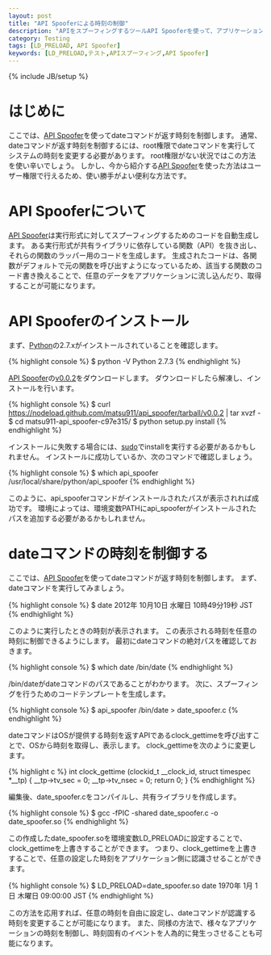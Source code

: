 ```yaml
---
layout: post
title: "API Spooferによる時刻の制御"
description: "APIをスプーフィングするツールAPI Spooferを使って、アプリケーションの時刻を制御します"
category: Testing
tags: [LD_PRELOAD, API Spoofer]
keywords: [LD_PRELOAD,テスト,APIスプーフィング,API Spoofer]
---
```

{% include JB/setup %}

# はじめに
ここでは、[API Spoofer](http://github.com/matsu911/api_spoofer)を使ってdateコマンドが返す時刻を制御します。
通常、dateコマンドが返す時刻を制御するには、root権限でdateコマンドを実行してシステムの時刻を変更する必要があります。
root権限がない状況ではこの方法を使い辛いでしょう。
しかし、今から紹介する[API Spoofer](http://github.com/matsu911/api_spoofer)を使った方法はユーザー権限で行えるため、使い勝手がよい便利な方法です。

# API Spooferについて
[API Spoofer](http://github.com/matsu911/api_spoofer)は実行形式に対してスプーフィングするためのコードを自動生成します。
ある実行形式が共有ライブラリに依存している関数（API）を抜き出し、それらの関数のラッパー用のコードを生成します。
生成されたコードは、各関数がデフォルトで元の関数を呼び出すようになっているため、該当する関数のコード書き換えることで、任意のデータをアプリケーションに流し込んだり、取得することが可能になります。

# API Spooferのインストール
まず、[Python](http://www.python.org/)の2.7.xがインストールされていることを確認します。

{% highlight console %}
$ python -V
Python 2.7.3
{% endhighlight %}

[API Spoofer](http://github.com/matsu911/api_spoofer)の[v0.0.2](https://github.com/matsu911/api_spoofer/zipball/v0.0.2)をダウンロードします。
ダウンロードしたら解凍し、インストールを行います。

{% highlight console %}
$ curl https://nodeload.github.com/matsu911/api_spoofer/tarball/v0.0.2 | tar xvzf -
$ cd matsu911-api_spoofer-c97e315/
$ python setup.py install
{% endhighlight %}

インストールに失敗する場合には、[sudo](http://linuxjm.sourceforge.jp/html/sudo/man8/sudo.8.html)でinstallを実行する必要があるかもしれません。
インストールに成功しているか、次のコマンドで確認しましょう。

{% highlight console %}
$ which api_spoofer
/usr/local/share/python/api_spoofer
{% endhighlight %}

このように、api_spooferコマンドがインストールされたパスが表示されれば成功です。
環境によっては、環境変数PATHにapi_spooferがインストールされたパスを追加する必要があるかもしれません。

# dateコマンドの時刻を制御する
ここでは、[API Spoofer](http://github.com/matsu911/api_spoofer)を使ってdateコマンドが返す時刻を制御します。
まず、dateコマンドを実行してみましょう。

{% highlight console %}
$ date
2012年 10月10日 水曜日 10時49分19秒 JST
{% endhighlight %}

このように実行したときの時刻が表示されます。
この表示される時刻を任意の時刻に制御できるようにします。
最初にdateコマンドの絶対パスを確認しておきます。

{% highlight console %}
$ which date
/bin/date
{% endhighlight %}

/bin/dateがdateコマンドのパスであることがわかります。
次に、スプーフィングを行うためのコードテンプレートを生成します。

{% highlight console %}
$ api_spoofer /bin/date > date_spoofer.c
{% endhighlight %}

dateコマンドはOSが提供する時刻を返すAPIであるclock_gettimeを呼び出すことで、OSから時刻を取得し、表示します。
clock_gettimeを次のように変更します。

{% highlight c %}
int clock_gettime (clockid_t __clock_id, struct timespec *__tp)
{
  __tp->tv_sec  = 0;
  __tp->tv_nsec = 0;
  return 0;
}
{% endhighlight %}

編集後、date_spoofer.cをコンパイルし、共有ライブラリを作成します。

{% highlight console %}
$ gcc -fPIC -shared date_spoofer.c -o date_spoofer.so
{% endhighlight %}

この作成したdate_spoofer.soを環境変数LD_PRELOADに設定することで、clock_gettimeを上書きすることができます。
つまり、clock_gettimeを上書きすることで、任意の設定した時刻をアプリケーション側に認識させることができます。

{% highlight console %}
$ LD_PRELOAD=date_spoofer.so date
1970年  1月  1日 木曜日 09:00:00 JST
{% endhighlight %}

この方法を応用すれば、任意の時刻を自由に設定し、dateコマンドが認識する時刻を変更することが可能になります。
また、同様の方法で、様々なアプリケーションの時刻を制御し、時刻固有のイベントを人為的に発生っさせることも可能になります。
